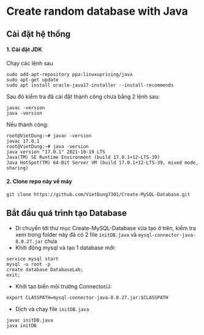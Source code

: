 # Create random database with Java

## Cài đặt hệ thống

#### 1. Cài đặt JDK
Chạy các lệnh sau
```shell
sudo add-apt-repository ppa:linuxuprising/java
sudo apt-get update
sudo apt install oracle-java17-installer --install-recommends
```
Sau đó kiểm tra đã cài đặt thành công chưa bằng 2 lệnh sau:
```shell
javac -version
java -version
```
Nếu thành công:
```shell
root@VietDung:~# javac -version
javac 17.0.1
root@VietDung:~# java -version
java version "17.0.1" 2021-10-19 LTS
Java(TM) SE Runtime Environment (build 17.0.1+12-LTS-39)
Java HotSpot(TM) 64-Bit Server VM (build 17.0.1+12-LTS-39, mixed mode, sharing)
```

#### 2. Clone repo này về máy
```shell
git clone https://github.com/VietDung7301/Create-MySQL-Database.git
```


## Bắt đầu quá trình tạo Database
- Di chuyển tới thư mục Create-MySQL-Database vừa tạo ở trên, kiểm tra xem trong folder này đã có 2 file `initDB.java` và `mysql-connector-java-8.0.27.jar` chưa
- Khởi động mysql và tạo 1 database mới:
```shell
service mysql start
mysql -u root -p
create database DatabaseLab;
exit;
```
- Khởi tạo biến môi trường Connector/J:
```shell
export CLASSPATH=mysql-connector-java-8.0.27.jar:$CLASSPATH
```
- Dịch và chạy file `initDB.java`
```shell
javac initDB.java
java initDB
```
